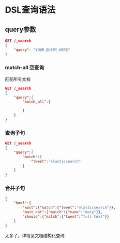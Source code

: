 # DSL查询语法

## query参数

```json {.line-numbers}
GET /_search
{
    "query": "YOUR_QUERY_HERE"
}
```

### match-all 空查询

匹配所有文档

```json {.line-numbers}
GET /_search
{
    "query":{
        "match_all":{

        }
    }
}
```

### 查询子句

```json {.line-numbers}
GET /_search
{
    "query":{
        "match":{
            "tweet":"elasticsearch"
        }
    }
}
```

### 合并子句

```json {.line-numbers}
{
    "bool":{
        "must":{"match":{"tweet":"elasticsearch"}},
        "must_not":{"match":{"name":"mary"}},
        "should":{"match":{"tweet":"full text"}}
    }
}
```

太多了，详情见文档结构化查询
